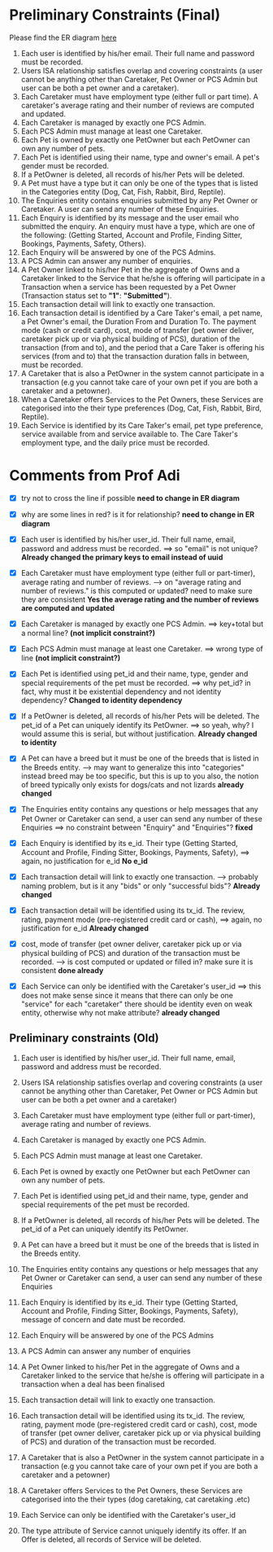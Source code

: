 # Preliminary Constraints (Final)
Please find the ER diagram [here](Final_ER_Diagram.pdf)
1. Each user is identified by his/her email. Their full name and password must be recorded.
2. Users ISA relationship satisfies overlap and covering constraints (a user cannot be anything other than Caretaker, Pet Owner or PCS Admin but user can be both a pet owner and a caretaker).
3. Each Caretaker must have employment type (either full or part time). A caretaker's average rating and their number of reviews are computed and updated.
4. Each Caretaker is managed by exactly one PCS Admin.
5. Each PCS Admin must manage at least one Caretaker.  
6. Each Pet is owned by exactly one PetOwner but each PetOwner can own any number of pets.
7. Each Pet is identified using their name, type and owner's email. A pet's gender must be recorded.
8. If a PetOwner is deleted, all records of his/her Pets will be deleted. 
9. A Pet must have a type but it can only be one of the types that is listed in the Categories entity (Dog, Cat, Fish, Rabbit, Bird, Reptile).
10. The Enquiries entity contains enquiries submitted by any Pet Owner or Caretaker. A user can send any number of these Enquiries.
11. Each Enquiry is identified by its message and the user email who submitted the enquiry. An enquiry must have a type, which are one of the following: (Getting Started, Account and Profile, Finding Sitter, Bookings, Payments, Safety, Others).
12. Each Enquiry will be answered by one of the PCS Admins.
13. A PCS Admin can answer any number of enquiries.
14. A Pet Owner linked to his/her Pet in the aggregate of Owns and a Caretaker linked to the Service that he/she is offering will participate in a Transaction when a service has been requested by a Pet Owner (Transaction status set to **"1"**: **"Submitted"**).
15. Each transaction detail will link to exactly one transaction.
16. Each transaction detail is identified by a Care Taker's email, a pet name, a Pet Owner's email, the Duration From and Duration To. The payment mode (cash or credit card), cost, mode of transfer (pet owner deliver, caretaker pick up or via physical building of PCS), duration of the transaction (from and to), and the period that a Care Taker is offering his services (from and to) that the transaction duration falls in between, must be recorded.
17. A Caretaker that is also a PetOwner in the system cannot participate in a transaction (e.g you cannot take care of your own pet if you are both a caretaker and a petowner).
18. When a Caretaker offers Services to the Pet Owners, these Services are categorised into the their type preferences (Dog, Cat, Fish, Rabbit, Bird, Reptile).
19. Each Service is identified by its Care Taker's email, pet type preference, service available from and service available to. The Care Taker's employment type, and the daily price must be recorded.

# Comments from Prof Adi
- [X] try not to cross the line if possible **need to change in ER diagram**
- [X] why are some lines in red?  is it for relationship? **need to change in ER diagram**

- [X] Each user is identified by his/her user_id. Their full name, email, password and address must be recorded.
==> so "email" is not unique? **Already changed the primary keys to email instead of uuid**

- [X] Each Caretaker must have employment type (either full or part-timer), average rating and number of reviews.
--> on "average rating and number of reviews."
    is this computed or updated? need to make sure they are consistent **Yes the average rating and the number of reviews are computed and updated**
    
- [X] Each Caretaker is managed by exactly one PCS Admin.
==> key+total but a normal line? **(not implicit constraint?)**

- [X] Each PCS Admin must manage at least one Caretaker. 
==> wrong type of line **(not implicit constraint?)**

- [x] Each Pet is identified using pet_id and their name, type, gender and special requirements of the pet must be recorded.
==> why pet_id?
    in fact, why must it be existential dependency and not identity dependency? **Changed to identity dependency**

- [X] If a PetOwner is deleted, all records of his/her Pets will be deleted. The pet_id of a Pet can uniquely identify its PetOwner.
==> so yeah, why?  I would assume this is serial, but without justification. **Already changed to identity**

- [X] A Pet can have a breed but it must be one of the breeds that is listed in the Breeds entity.
--> may want to generalize this into "categories" instead
    breed may be too specific, but this is up to you
    also, the notion of breed typically only exists for dogs/cats and not lizards **already changed**

- [X] The Enquiries entity contains any questions or help messages that any Pet Owner or Caretaker can send, a user can send any number of these Enquiries
==> no constraint between "Enquiry" and "Enquiries"? **fixed**

- [X] Each Enquiry is identified by its e_id. Their type (Getting Started, Account and Profile, Finding Sitter, Bookings, Payments, Safety),
==> again, no justification for e_id **No e_id**

- [X] Each transaction detail will link to exactly one transaction.
--> probably naming problem, but is it any "bids" or only "successful bids"? **Already changed**

- [X] Each transaction detail will be identified using its tx_id. The review, rating, payment mode (pre-registered credit card or cash),
==> again, no justification for e_id **Already changed**

- [X] cost, mode of transfer (pet owner deliver, caretaker pick up or via physical building of PCS) and duration of the transaction must be recorded.
--> is cost computed or updated or filled in?  make sure it is consistent **done already**

- [X] Each Service can only be identified with the Caretaker's user_id
==> this does not make sense since it means that there can only be one "service" for each "caretaker"
    there should be identity even on weak entity, otherwise why not make attribute? **already changed**

## Preliminary constraints (Old)
1. Each user is identified by his/her user_id. Their full name, email, password and address must be recorded.
2. Users ISA relationship satisfies overlap and covering constraints (a user cannot be anything other than Caretaker, Pet Owner or PCS Admin
   but user can be both a pet owner and a caretaker)
3. Each Caretaker must have employment type (either full or part-timer), average rating and number of reviews.
4. Each Caretaker is managed by exactly one PCS Admin.
5. Each PCS Admin must manage at least one Caretaker.  

6. Each Pet is owned by exactly one PetOwner but each PetOwner can own any number of pets.
7. Each Pet is identified using pet_id and their name, type, gender and special requirements of the pet must be recorded.
8. If a PetOwner is deleted, all records of his/her Pets will be deleted. The pet_id of a Pet can uniquely identify its PetOwner. 
9. A Pet can have a breed but it must be one of the breeds that is listed in the Breeds entity.

10. The Enquiries entity contains any questions or help messages that any Pet Owner or Caretaker can send, a user can send any number of these Enquiries
11. Each Enquiry is identified by its e_id. Their type (Getting Started, Account and Profile, Finding Sitter, Bookings, Payments, Safety), 
    message of concern and date must be recorded.
12. Each Enquiry will be answered by one of the PCS Admins
13. A PCS Admin can answer any number of enquiries

14. A Pet Owner linked to his/her Pet in the aggregate of Owns and a Caretaker linked to the service that he/she is offering will participate in a transaction
    when a deal has been finalised
15. Each transaction detail will link to exactly one transaction.
16. Each transaction detail will be identified using its tx_id. The review, rating, payment mode (pre-registered credit card or cash), 
    cost, mode of transfer (pet owner deliver, caretaker pick up or via physical building of PCS) and duration of the transaction must be recorded.
17. A Caretaker that is also a PetOwner in the system cannot participate in a transaction (e.g you cannot take care of your own pet if you are both a caretaker
and a petowner)

18. A Caretaker offers Services to the Pet Owners, these Services are categorised into the their types (dog caretaking, cat caretaking .etc)
19. Each Service can only be identified with the Caretaker's user_id
20. The type attribute of Service cannot uniquely identify its offer. If an Offer is deleted, all records of Service will be deleted.